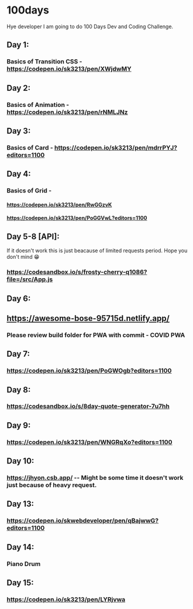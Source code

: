# 100days
Hye developer I am going to do 100 Days Dev and Coding Challenge.
## Day 1:
### Basics of Transition CSS - https://codepen.io/sk3213/pen/XWjdwMY
## Day 2:
### Basics of Animation - https://codepen.io/sk3213/pen/rNMLJNz
## Day 3:
### Basics of Card - https://codepen.io/sk3213/pen/mdrrPYJ?editors=1100
## Day 4:
### Basics of Grid -
#### https://codepen.io/sk3213/pen/RwGGzvK
#### https://codepen.io/sk3213/pen/PoGGVwL?editors=1100
## Day 5-8 [API]:
If it doesn't work this is just beacause of limited requests period. Hope you don't mind 😁
### https://codesandbox.io/s/frosty-cherry-q1086?file=/src/App.js
## Day 6:
## https://awesome-bose-95715d.netlify.app/
### Please review build folder for PWA with commit - COVID PWA 
## Day 7:
### https://codepen.io/sk3213/pen/PoGWOgb?editors=1100
## Day 8:
### https://codesandbox.io/s/8day-quote-generator-7u7hh
## Day 9:
### https://codepen.io/sk3213/pen/WNGRqXo?editors=1100
## Day 10:
### https://jhyon.csb.app/   -- Might be some time it doesn't work just because of heavy request.
## Day 13:
### https://codepen.io/skwebdeveloper/pen/qBajwwG?editors=1100  
## Day 14:
### Piano Drum 
## Day 15:
### https://codepen.io/sk3213/pen/LYRjvwa
